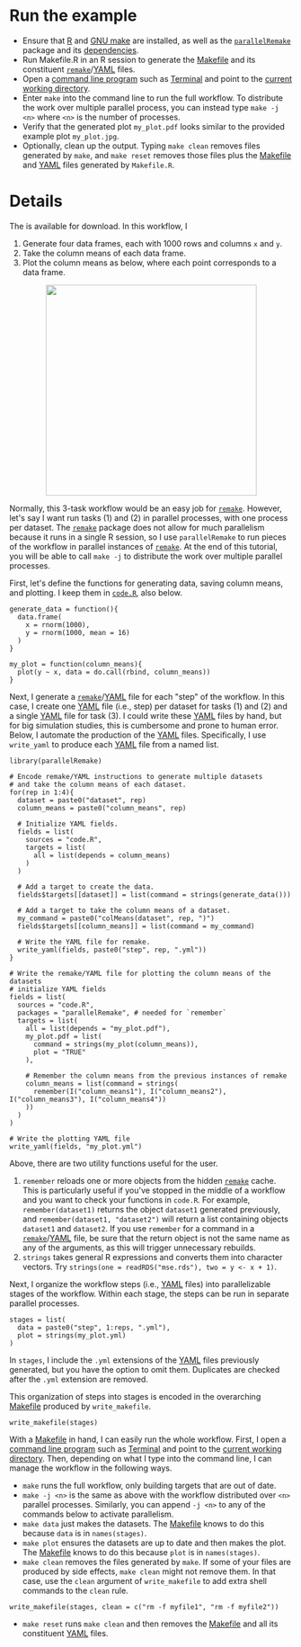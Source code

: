 # Run the example

- Ensure that [R](https://www.r-project.org/) and [GNU make](https://www.gnu.org/software/make/) are installed, as well as the [`parallelRemake`](https://github.com/wlandau/parallelRemake) package and its [dependencies](https://github.com/wlandau/parallelRemake/blob/master/DESCRIPTION).
- Run Makefile.R in an R session to generate the [Makefile](https://www.gnu.org/software/make/) and its constituent [`remake`](https://github.com/richfitz/remake)/[YAML](http://yaml.org/) files.
- Open a [command line program](http://linuxcommand.org/) such as [Terminal](https://en.wikipedia.org/wiki/Terminal_%28OS_X%29) and point to the [current working directory](http://www.linfo.org/cd.html).
- Enter `make` into the command line to run the full workflow. To distribute the work over multiple parallel process, you can instead type `make -j <n>` where `<n>` is the number of processes.
- Verify that the generated plot `my_plot.pdf` looks similar to the provided example plot `my_plot.jpg`.
- Optionally, clean up the output. Typing `make clean` removes files generated by `make`, and `make reset` removes those files plus the [Makefile](https://www.gnu.org/software/make/) and [YAML](http://yaml.org/) files generated by `Makefile.R`.


# Details

The  is available for download. In this workflow, I

1. Generate four data frames, each with 1000 rows and columns `x` and `y`.
2. Take the column means of each data frame.
3. Plot the column means as below, where each point corresponds to a data frame.

<div style = "text-align:center">
<img src="my_plot.jpg" width = 375px height = 375px/>
</div>

Normally, this 3-task workflow would be an easy job for [`remake`](https://github.com/richfitz/remake). However, let's say I want run tasks (1) and (2) in parallel processes, with one process per dataset. The [`remake`](https://github.com/richfitz/remake) package does not allow for much parallelism because it runs in a single R session, so I use `parallelRemake` to run pieces of the workflow in parallel instances of [`remake`](https://github.com/richfitz/remake). At the end of this tutorial, you will be able to call `make -j` to distribute the work over multiple parallel processes.

First, let's define the functions for generating data, saving column means, and plotting. I keep them in [`code.R`](https://github.com/wlandau/parallelRemake/blob/master/example/code.R), also below.

```{r}
generate_data = function(){
  data.frame(
    x = rnorm(1000), 
    y = rnorm(1000, mean = 16)
  )
}

my_plot = function(column_means){
  plot(y ~ x, data = do.call(rbind, column_means))
}
```

Next, I generate a [`remake`](https://github.com/richfitz/remake)/[YAML](http://yaml.org/) file for each "step" of the workflow. In this case, I create one [YAML](http://yaml.org/) file (i.e., step) per dataset for tasks (1) and (2) and a single [YAML](http://yaml.org/) file for task (3). I could write these [YAML](http://yaml.org/) files by hand, but for big simulation studies, this is cumbersome and prone to human error. Below, I automate the production of the [YAML](http://yaml.org/) files. Specifically, I use `write_yaml` to produce each [YAML](http://yaml.org/) file from a named list.

```{r}
library(parallelRemake) 

# Encode remake/YAML instructions to generate multiple datasets
# and take the column means of each dataset.
for(rep in 1:4){ 
  dataset = paste0("dataset", rep)  
  column_means = paste0("column_means", rep) 
 
  # Initialize YAML fields.
  fields = list(
    sources = "code.R",
    targets = list(
      all = list(depends = column_means)
    )
  )

  # Add a target to create the data.
  fields$targets[[dataset]] = list(command = strings(generate_data()))

  # Add a target to take the column means of a dataset.
  my_command = paste0("colMeans(dataset", rep, ")")
  fields$targets[[column_means]] = list(command = my_command)

  # Write the YAML file for remake.
  write_yaml(fields, paste0("step", rep, ".yml"))
}

# Write the remake/YAML file for plotting the column means of the datasets
# initialize YAML fields
fields = list(
  sources = "code.R",
  packages = "parallelRemake", # needed for `remember`
  targets = list(
    all = list(depends = "my_plot.pdf"),
    my_plot.pdf = list(
      command = strings(my_plot(column_means)),
      plot = "TRUE"
    ),

    # Remember the column means from the previous instances of remake
    column_means = list(command = strings(
      remember(I("column_means1"), I("column_means2"), I("column_means3"), I("column_means4"))
    ))
  )
)

# Write the plotting YAML file
write_yaml(fields, "my_plot.yml")
```

Above, there are two utility functions useful for the user.

1. `remember` reloads one or more objects from the hidden [`remake`](https://github.com/richfitz/remake) cache. This is particularly useful if you've stopped in the middle of a workflow and you want to check your functions in `code.R`. For example, `remember(dataset1)` returns the object `dataset1` generated previously, and `remember(dataset1, "dataset2")` will return a list containing objects `dataset1` and `dataset2`. If you use `remember` for a command in a [`remake`](https://github.com/richfitz/remake)/[YAML](http://yaml.org/) file, be sure that the return object is not the same name as any of the  arguments, as this will trigger unnecessary rebuilds.
2. `strings` takes general R expressions and converts them into character vectors. Try `strings(one = readRDS("mse.rds"), two = y <- x + 1)`.

Next, I organize the workflow steps (i.e., [YAML](http://yaml.org/) files) into parallelizable stages of the workflow. Within each stage, the steps can be run in separate parallel processes. 

```{r}
stages = list(
  data = paste0("step", 1:reps, ".yml"),
  plot = strings(my_plot.yml)
)
```

In `stages`, I include the `.yml` extensions of the [YAML](http://yaml.org/) files previously generated, but you have the option to omit them. Duplicates are checked after the `.yml` extension are removed. 

This organization of steps into stages is encoded in the overarching [Makefile](https://www.gnu.org/software/make/) produced by `write_makefile`. 

```{r}
write_makefile(stages)
```

With a [Makefile](https://www.gnu.org/software/make/) in hand, I can easily run the whole workflow. First, I open a [command line program](http://linuxcommand.org/) such as [Terminal](https://en.wikipedia.org/wiki/Terminal_%28OS_X%29) and point to the [current working directory](http://www.linfo.org/cd.html). Then, depending on what I type into the command line, I can manage the workflow in the following ways.

- `make` runs the full workflow, only building targets that are out of date.
- `make -j <n>` is the same as above with the workflow distributed over `<n>` parallel processes. Similarly, you can append `-j <n>` to any of the commands below to activate parallelism.
- `make data` just makes the datasets. The [Makefile](https://www.gnu.org/software/make/) knows to do this because `data` is in `names(stages)`.
- `make plot` ensures the datasets are up to date and then makes the plot. The [Makefile](https://www.gnu.org/software/make/) knows to do this because `plot` is in `names(stages)`.
- `make clean` removes the files generated by `make`. If some of your files are produced by side effects, `make clean` might not remove them. In that case, use the `clean` argument of `write_makefile` to add extra shell commands to the `clean` rule.
```{r}
write_makefile(stages, clean = c("rm -f myfile1", "rm -f myfile2"))
```
- `make reset` runs `make clean` and then removes the [Makefile](https://www.gnu.org/software/make/) and all its constituent [YAML](http://yaml.org/) files.
